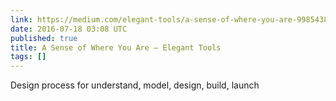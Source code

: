 ```yaml
---
link: https://medium.com/elegant-tools/a-sense-of-where-you-are-998543822ab1#.c8w0n0dx5
date: 2016-07-18 03:08 UTC
published: true
title: A Sense of Where You Are — Elegant Tools
tags: []
---
```


Design process for understand, model, design, build, launch
